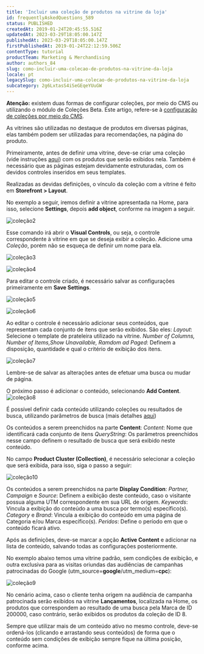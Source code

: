 ```yaml
---
title: 'Incluir uma coleção de produtos na vitrine da loja'
id: frequentlyAskedQuestions_589
status: PUBLISHED
createdAt: 2019-01-24T20:45:55.516Z
updatedAt: 2023-03-29T18:05:00.147Z
publishedAt: 2023-03-29T18:05:00.147Z
firstPublishedAt: 2019-01-24T22:12:59.506Z
contentType: tutorial
productTeam: Marketing & Merchandising
author: authors_84
slug: como-incluir-uma-colecao-de-produtos-na-vitrine-da-loja
locale: pt
legacySlug: como-incluir-uma-colecao-de-produtos-na-vitrine-da-loja
subcategory: 2g6LxtasS4iSeGEqeYUuGW
---
```


<div class = "alert alert-warning">
  <p><b>Atenção:</b> existem duas formas de configurar coleções, por meio do CMS ou utilizando o módulo de Coleções Beta. Este artigo, refere-se à <a href = "https://help.vtex.com/pt/tutorial/cadastro-de-colecoes-cms--2YBy6P6X0NFRpkD2ZBxF6L">configuração de coleções por meio do CMS</a>.</p>
</div>

As vitrines são utilizadas no destaque de produtos em diversas páginas, elas também podem ser utilizadas para recomendações, na página do produto.

Primeiramente, antes de definir uma vitrine, deve-se criar uma coleção (vide instruções [aqui](/pt/tutorial/criando-colecao-de-produtos "aqui")) com os produtos que serão exibidos nela. Também é necessário que as páginas estejam devidamente estruturadas, com os devidos controles inseridos em seus templates.

Realizadas as devidas definições, o vínculo da coleção com a vitrine é feito em **Storefront > Layout**.

No exemplo a seguir, iremos definir a vitrine apresentada na Home, para isso, selecione **Settings**, depois **add object**, conforme na imagem a seguir.

![coleção2](//images.ctfassets.net/alneenqid6w5/5JzAgUQ2NU4oIM88Kqm8AW/a4d8c175710d8542dc0099cd16c5168d/cole____o2.png)

Esse comando irá abrir o **Visual Controls**, ou seja, o controle correspondente à vitrine em que se deseja exibir a coleção. Adicione uma _Coleção_, porém não se esqueça de definir um nome para ela.

![coleção3](//images.ctfassets.net/alneenqid6w5/12pUvp3l5u0CcIISmG6g2A/cf86f9d87c6c9ee2e9f1db979d2b2836/cole____o3.png) 

![coleção4](//images.ctfassets.net/alneenqid6w5/6XdqMY2IAoy6ugIK4KcYEk/0491e41c7dda3da46334ab975fe7f2ee/cole____o4.png)

Para editar o controle criado, é necessário salvar as configurações primeiramente em **Save Settings**.

![coleção5](//images.ctfassets.net/alneenqid6w5/3edZaVppl6cuU64yqisaGm/4cb795f99bf6227597d044736a7e0184/cole____o5.png)

![coleção6](//images.ctfassets.net/alneenqid6w5/Zry4UUPxW8Eic6yWmok4C/a997c64b6c59a0f3a3551228a685ff58/cole____o6.png)

Ao editar o controle é necessário adicionar seus conteúdos, que representam cada conjunto de itens que serão exibidos.
São eles:
_Layout_: Selecione o template de prateleira utilizado na vitrine.
_Number of Columns, Number of Items,Show Unavailable, Ramdom ad Paged_: Definem a disposição, quantidade e qual o critério de exibição dos itens.

![coleção7](//images.ctfassets.net/alneenqid6w5/4A4DMctlIkaaa2OGeAMwSq/a8205c9b1715f46dc9b8feac175de132/cole____o7.png)

Lembre-se de salvar as alterações antes de efetuar uma busca ou mudar de página.

O próximo passo é adicionar o conteúdo, selecionando **Add Content**.
![coleção8](//images.ctfassets.net/alneenqid6w5/ytG3zPwgDY4SQwYWsa6am/27dc5ad87b2f0b25d33b991ab006c7df/cole____o8.png)

É possível definir cada conteúdo utilizando coleções ou resultados de busca, utilizando parâmetros de busca (mais detalhes [aqui](/pt/tutorial/parametros-de-busca "aqui"))

Os conteúdos a serem preenchidos na parte **Content**:
_Content_: Nome que identificará cada conjunto de itens
_QueryString_: Os parâmetros preenchidos nesse campo definem o resultado de busca que será exibido neste conteúdo.

No campo **Product Cluster (Collection)**, é necessário selecionar a coleção que será exibida, para isso, siga o passo a seguir:

![coleção10](//images.ctfassets.net/alneenqid6w5/RHE3D2CrkG0qSguGsMS40/aa6db36e948f397ca2b1c0abc4a69be1/cole____o10.png)

Os conteúdos a serem preenchidos na parte **Display Condition**:
_Partner, Campaign_ e _Source_: Definem a exibição deste conteúdo, caso o visitante possua alguma UTM correspondente em sua URL de origem.
_Keywords_: Vincula a exibição do conteúdo a uma busca por termo(s) específico(s).
_Category_ e _Brand_: Vincula a exibição do conteúdo em uma página de Categoria e/ou Marca específico(s).
_Peridos_: Define o período em que o conteúdo ficará ativo. 

Após as definições, deve-se marcar a opção **Active Content** e adicionar na lista de conteúdo, salvando todas as configurações posteriormente.

No exemplo abaixo temos uma vitrine padrão, sem condições de exibição, e outra exclusiva para as visitas oriundas das audiências de campanhas patrocinadas do Google (utm_source=**google**/utm_medium=**cpc**):

![coleção9](//images.ctfassets.net/alneenqid6w5/5IoPfaWgUwUsGUuCAmYS6q/ded32f70db90ffb4f3fffd740b35381b/cole____o9.png)

No cenário acima, caso o cliente tenha origem na audiência de campanha patrocinada serão exibidos na vitrine **Lançamentos**, localizada na Home, os produtos que correspondem ao resultado de uma busca pela Marca de ID 200000, caso contrário, serão exibidos os produtos da coleção de ID 8.

Sempre que utilizar mais de um conteúdo ativo no mesmo controle, deve-se ordená-los (clicando e arrastando seus conteúdos) de forma que o conteúdo sem condições de exibição sempre fique na última posição, conforme acima.
